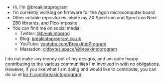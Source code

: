 - Hi, I’m @breakintoprogram
- I’m currently working on firmware for the Agon microcomputer board
- Other notable repositories inlude my ZX Spectrum and Spectrum Next Z80 libraries, and Pico-mposite
- You can find me on social media:
  - Twitter: [@breakintoprog](https://twitter.com/breakintoprog)
  - Blog: [breakintoprogram.co.uk](http://www.breakintoprogram.co.uk)
  - YouTube: [youtube.com/BreakIntoProgram](https://www.youtube.com/BreakIntoProgram)
  - Mastadon: [oldbytes.space/@breakintoprogram](https://oldbytes.space/@breakintoprogram)

I do not make any money out of my designs, and am quite happy contributing to the various communitiies I'm involved in with no obligations. However, if you like what I am doing and would like to contribute, you can do so at [ko-fi.com/breakintoprogram](https://ko-fi.com/breakintoprogram).

<!---
breakintoprogram/breakintoprogram is a ✨ special ✨ repository because its `README.md` (this file) appears on your GitHub profile.
You can click the Preview link to take a look at your changes.
--->
